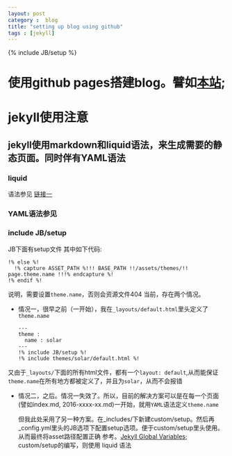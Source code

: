 ```yaml
---
layout: post
category :  blog
title: "setting up blog using github"
tags : [jekyll]
---
```

{% include JB/setup %}
# 使用github pages搭建blog。譬如[本站](https://github.com/PetersonLian/PetersonLian.github.io);
# jekyll使用注意
## jekyll使用markdown和liquid语法，来生成需要的静态页面。同时伴有YAML语法
### liquid
语法参见 [链接一](http://www.cnblogs.com/lslvxy/p/3651936.html)
### YAML语法参见
### include JB/setup
JB下面有setup文件
其中如下代码:

    !% else %!
      !% capture ASSET_PATH %!!! BASE_PATH !!/assets/themes/!! page.theme.name !!!% endcapture %!
    !% endif %!  

说明，需要设置`theme.name`，否则会资源文件404
当前，存在两个情况。

*   情况一，很早之前（一开始），我在`_layouts/default.html`里头定义了`theme.name`

        ---
        theme : 
          name : solar
        ---
        !% include JB/setup %!
        !% include themes/solar/default.html %!
又由于`_layouts/`下面的所有html文件，都有一个`layout: default`,从而能保证`theme.name`在所有地方都被定义了，并且为`solar`，从而不会报错

*   情况二，之后。情况一失效了。所以，目前的解决方案可以是在每一个页面(譬如index.md, 2016-xxxx-xx.md)一开始，就用`YAML`语法定义`theme.name`

    但我此处采用了另一种方案。在_includes/下新建custom/setup。然后再_config.yml里头的JB选项下配置setup选项。便于custom/setup里头使用。从而最终将asset路径配置正确
    参考。[Jekyll Global Variables](http://jekyllrb.com/docs/variables/); custom/setup的编写，则使用 liquid 语法
    
